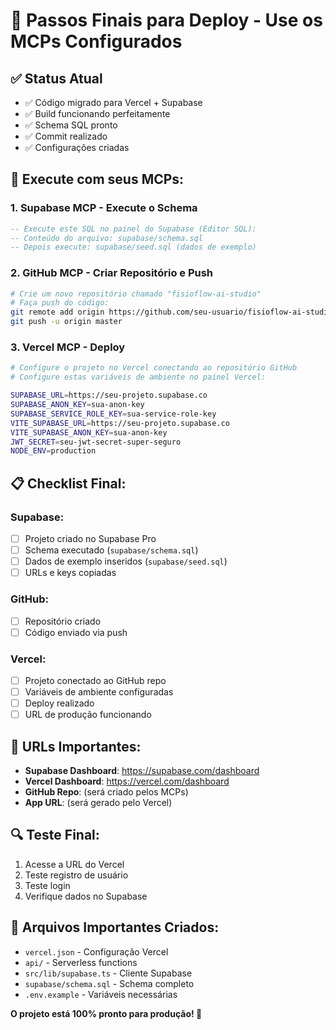 # 🚀 Passos Finais para Deploy - Use os MCPs Configurados

## ✅ Status Atual
- ✅ Código migrado para Vercel + Supabase
- ✅ Build funcionando perfeitamente
- ✅ Schema SQL pronto
- ✅ Commit realizado
- ✅ Configurações criadas

## 🔧 Execute com seus MCPs:

### 1. **Supabase MCP** - Execute o Schema
```sql
-- Execute este SQL no painel do Supabase (Editor SQL):
-- Conteúdo do arquivo: supabase/schema.sql
-- Depois execute: supabase/seed.sql (dados de exemplo)
```

### 2. **GitHub MCP** - Criar Repositório e Push
```bash
# Crie um novo repositório chamado "fisioflow-ai-studio"
# Faça push do código:
git remote add origin https://github.com/seu-usuario/fisioflow-ai-studio.git
git push -u origin master
```

### 3. **Vercel MCP** - Deploy
```bash
# Configure o projeto no Vercel conectando ao repositório GitHub
# Configure estas variáveis de ambiente no painel Vercel:

SUPABASE_URL=https://seu-projeto.supabase.co
SUPABASE_ANON_KEY=sua-anon-key
SUPABASE_SERVICE_ROLE_KEY=sua-service-role-key
VITE_SUPABASE_URL=https://seu-projeto.supabase.co
VITE_SUPABASE_ANON_KEY=sua-anon-key
JWT_SECRET=seu-jwt-secret-super-seguro
NODE_ENV=production
```

## 📋 Checklist Final:

### Supabase:
- [ ] Projeto criado no Supabase Pro
- [ ] Schema executado (`supabase/schema.sql`)
- [ ] Dados de exemplo inseridos (`supabase/seed.sql`)
- [ ] URLs e keys copiadas

### GitHub:
- [ ] Repositório criado
- [ ] Código enviado via push

### Vercel:
- [ ] Projeto conectado ao GitHub repo
- [ ] Variáveis de ambiente configuradas
- [ ] Deploy realizado
- [ ] URL de produção funcionando

## 🎯 URLs Importantes:
- **Supabase Dashboard**: https://supabase.com/dashboard
- **Vercel Dashboard**: https://vercel.com/dashboard
- **GitHub Repo**: (será criado pelos MCPs)
- **App URL**: (será gerado pelo Vercel)

## 🔍 Teste Final:
1. Acesse a URL do Vercel
2. Teste registro de usuário
3. Teste login
4. Verifique dados no Supabase

## 📁 Arquivos Importantes Criados:
- `vercel.json` - Configuração Vercel
- `api/` - Serverless functions
- `src/lib/supabase.ts` - Cliente Supabase
- `supabase/schema.sql` - Schema completo
- `.env.example` - Variáveis necessárias

**O projeto está 100% pronto para produção! 🎉**